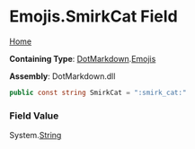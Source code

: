 # Emojis\.SmirkCat Field

[Home](../../../README.md)

**Containing Type**: [DotMarkdown](../../README.md)\.[Emojis](../README.md)

**Assembly**: DotMarkdown\.dll

```csharp
public const string SmirkCat = ":smirk_cat:"
```

### Field Value

System\.[String](https://docs.microsoft.com/en-us/dotnet/api/system.string)